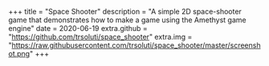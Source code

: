 +++
title = "Space Shooter"
description = "A simple 2D space-shooter game that demonstrates how to make a game using the Amethyst game engine"
date = 2020-06-19
extra.github = "https://github.com/trsoluti/space_shooter"
extra.img = "https://raw.githubusercontent.com/trsoluti/space_shooter/master/screenshot.png"
+++
